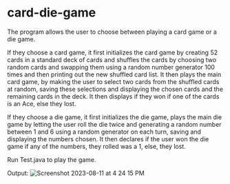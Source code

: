 # card-die-game
 The program allows the user to choose between playing a card game or a die game.

 If they choose a card game, it first initializes the card game by creating 52 cards in a standard deck of cards and shuffles the cards by choosing two random cards and swapping them using a random number generator 100 times and then printing out the new shuffled card list. It then plays the main card game, by making the user to select two cards from the shuffled cards at random, saving these selections and displaying the chosen cards and the remaining cards in the deck. It then displays if they won if one of the cards is an Ace, else they lost.

 If they choose a die game, it first initializes the die game, plays the main die game by letting the user roll the die twice and generating a random number between 1 and 6 using a random generator on each turn, saving and displaying the numbers chosen. It then declares if the user won the die game if any of the numbers, they rolled was a 1, else, they lost.

Run Test.java to play the game.

Output:
![Screenshot 2023-08-11 at 4 24 15 PM](https://github.com/cedgark/card-die-game/assets/114522674/20ff8e4a-42de-4ed3-9975-ed416a6058ea)
